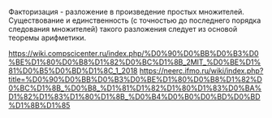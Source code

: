 Факторизация - разложение в произведение простых множителей. Существование и единственность (с точностью до последнего порядка следования множителей) такого разложения следует из основой теоремы арифметики.

https://wiki.compscicenter.ru/index.php/%D0%90%D0%BB%D0%B3%D0%BE%D1%80%D0%B8%D1%82%D0%BC%D1%8B_2MIT_%D0%BE%D1%81%D0%B5%D0%BD%D1%8C_1_2018
https://neerc.ifmo.ru/wiki/index.php?title=%D0%90%D0%BB%D0%B3%D0%BE%D1%80%D0%B8%D1%82%D0%BC%D1%8B_%D0%B8_%D1%81%D1%82%D1%80%D1%83%D0%BA%D1%82%D1%83%D1%80%D1%8B_%D0%B4%D0%B0%D0%BD%D0%BD%D1%8B%D1%85